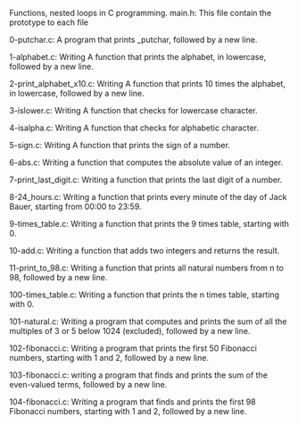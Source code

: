 Functions, nested loops in C programming.
main.h: This file contain the prototype to each file

0-putchar.c: A program that prints _putchar, followed by a new line.

1-alphabet.c: Writing A function that prints the alphabet, in lowercase, followed by a new line.

2-print_alphabet_x10.c: Writing A function that prints 10 times the alphabet, in lowercase, followed by a new line.

3-islower.c: Writing A function that checks for lowercase character.

4-isalpha.c: Writing A function that checks for alphabetic character.

5-sign.c: Writing A function that prints the sign of a number.

6-abs.c: Writing a function that computes the absolute value of an integer.

7-print_last_digit.c: Writing a function that prints the last digit of a number.

8-24_hours.c: Writing a function that prints every minute of the day of Jack Bauer, starting from 00:00 to 23:59.

9-times_table.c: Writing a function that prints the 9 times table, starting with 0.

10-add.c: Writing a function that adds two integers and returns the result.

11-print_to_98.c: Writing a function that prints all natural numbers from n to 98, followed by a new line.

100-times_table.c: Writing a function that prints the n times table, starting with 0.

101-natural.c: Writing a program that computes and prints the sum of all the multiples of 3 or 5 below 1024 (excluded), followed by a new line.

102-fibonacci.c: Writing a program that prints the first 50 Fibonacci numbers, starting with 1 and 2, followed by a new line.

103-fibonacci.c: writing a program that finds and prints the sum of the even-valued terms, followed by a new line.

104-fibonacci.c: Writing a program that finds and prints the first 98 Fibonacci numbers, starting with 1 and 2, followed by a new line.
